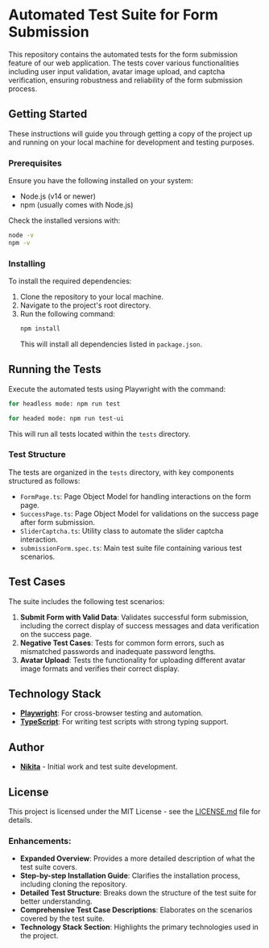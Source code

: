 # Automated Test Suite for Form Submission

This repository contains the automated tests for the form submission feature of our web application. The tests cover various functionalities including user input validation, avatar image upload, and captcha verification, ensuring robustness and reliability of the form submission process.

## Getting Started

These instructions will guide you through getting a copy of the project up and running on your local machine for development and testing purposes.

### Prerequisites

Ensure you have the following installed on your system:
- Node.js (v14 or newer)
- npm (usually comes with Node.js)

Check the installed versions with:
```bash
node -v
npm -v
```

### Installing

To install the required dependencies:
1. Clone the repository to your local machine.
2. Navigate to the project's root directory.
3. Run the following command:
   ```bash
   npm install
   ```
   This will install all dependencies listed in `package.json`.

## Running the Tests

Execute the automated tests using Playwright with the command:

```bash
for headless mode: npm run test

for headed mode: npm run test-ui
```

This will run all tests located within the `tests` directory.

### Test Structure

The tests are organized in the `tests` directory, with key components structured as follows:
- `FormPage.ts`: Page Object Model for handling interactions on the form page.
- `SuccessPage.ts`: Page Object Model for validations on the success page after form submission.
- `SliderCaptcha.ts`: Utility class to automate the slider captcha interaction.
- `submissionForm.spec.ts`: Main test suite file containing various test scenarios.

## Test Cases

The suite includes the following test scenarios:

1. **Submit Form with Valid Data**: Validates successful form submission, including the correct display of success messages and data verification on the success page.
2. **Negative Test Cases**: Tests for common form errors, such as mismatched passwords and inadequate password lengths.
3. **Avatar Upload**: Tests the functionality for uploading different avatar image formats and verifies their correct display.

## Technology Stack

- **[Playwright](https://playwright.dev/)**: For cross-browser testing and automation.
- **[TypeScript](https://www.typescriptlang.org/)**: For writing test scripts with strong typing support.

## Author

- **[Nikita](https://github.com/YourGithubProfile)** - Initial work and test suite development.

## License

This project is licensed under the MIT License - see the [LICENSE.md](LICENSE.md) file for details.
### Enhancements:

- **Expanded Overview**: Provides a more detailed description of what the test suite covers.
- **Step-by-step Installation Guide**: Clarifies the installation process, including cloning the repository.
- **Detailed Test Structure**: Breaks down the structure of the test suite for better understanding.
- **Comprehensive Test Case Descriptions**: Elaborates on the scenarios covered by the test suite.
- **Technology Stack Section**: Highlights the primary technologies used in the project.